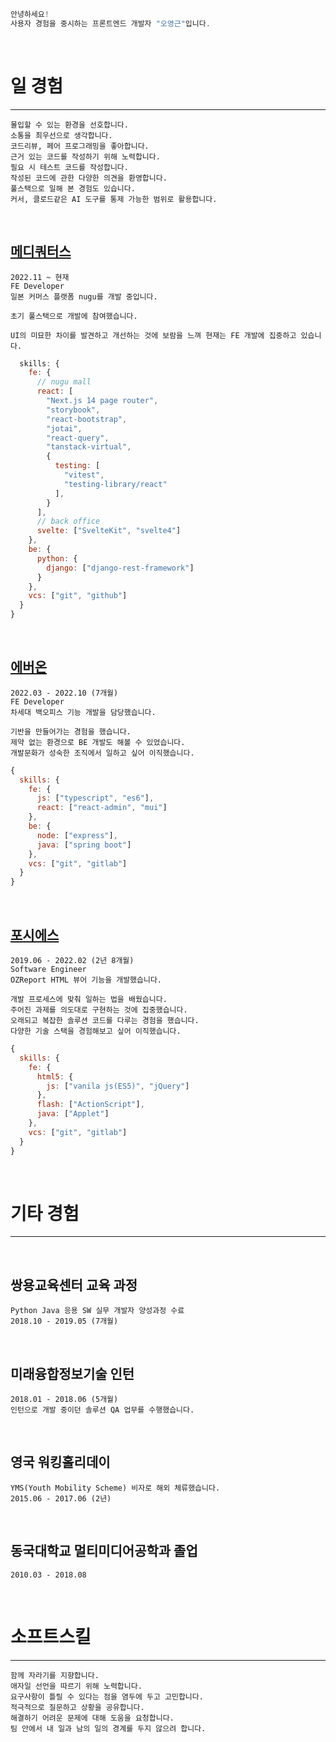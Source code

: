 ```js
안녕하세요!
사용자 경험을 중시하는 프론트엔드 개발자 "오영근"입니다.
```

&nbsp;

# 일 경험

---

```
몰입할 수 있는 환경을 선호합니다.
소통을 최우선으로 생각합니다.
코드리뷰, 페어 프로그래밍을 좋아합니다.
근거 있는 코드를 작성하기 위해 노력합니다.
필요 시 테스트 코드를 작성합니다.
작성된 코드에 관한 다양한 의견을 환영합니다.
풀스택으로 일해 본 경험도 있습니다.
커서, 클로드같은 AI 도구를 통제 가능한 범위로 활용합니다.
```

&nbsp;

## [메디쿼터스](https://mediquitous.com/NUGU)

```
2022.11 ~ 현재
FE Developer
일본 커머스 플랫폼 nugu를 개발 중입니다.

초기 풀스택으로 개발에 참여했습니다.

UI의 미묘한 차이를 발견하고 개선하는 것에 보람을 느껴 현재는 FE 개발에 집중하고 있습니다.
```

```js
  skills: {
    fe: {
      // nugu mall
      react: [
        "Next.js 14 page router",
        "storybook",
        "react-bootstrap",
        "jotai",
        "react-query",
        "tanstack-virtual",
        {
          testing: [
            "vitest",
            "testing-library/react"
          ],
        }
      ],
      // back office
      svelte: ["SvelteKit", "svelte4"]
    },
    be: {
      python: {
        django: ["django-rest-framework"]
      }
    },
    vcs: ["git", "github"]
  }
}
```

&nbsp;

## [에버온](https://www.everon.co.kr/)

```
2022.03 - 2022.10 (7개월)
FE Developer
차세대 백오피스 기능 개발을 담당했습니다.

기반을 만들어가는 경험을 했습니다.
제약 없는 환경으로 BE 개발도 해볼 수 있었습니다.
개발문화가 성숙한 조직에서 일하고 싶어 이직했습니다.
```

```js
{
  skills: {
    fe: {
      js: ["typescript", "es6"],
      react: ["react-admin", "mui"]
    },
    be: {
      node: ["express"],
      java: ["spring boot"]
    },
    vcs: ["git", "gitlab"]
  }
}
```

&nbsp;

## [포시에스](https://www.forcs.com/kr/)

```
2019.06 - 2022.02 (2년 8개월)
Software Engineer
OZReport HTML 뷰어 기능을 개발했습니다.

개발 프로세스에 맞춰 일하는 법을 배웠습니다.
주어진 과제를 의도대로 구현하는 것에 집중했습니다.
오래되고 복잡한 솔루션 코드를 다루는 경험을 했습니다.
다양한 기술 스택을 경험해보고 싶어 이직했습니다.
```

```js
{
  skills: {
    fe: {
      html5: {
        js: ["vanila js(ES5)", "jQuery"]
      },
      flash: ["ActionScript"],
      java: ["Applet"]
    },
    vcs: ["git", "gitlab"]
  }
}
```

&nbsp;

# 기타 경험

---

&nbsp;

## 쌍용교육센터 교육 과정
```
Python Java 응용 SW 실무 개발자 양성과정 수료
2018.10 - 2019.05 (7개월) 
```

&nbsp;

## 미래융합정보기술 인턴
```
2018.01 - 2018.06 (5개월)
인턴으로 개발 중이던 솔루션 QA 업무를 수행했습니다.
```

&nbsp;

## 영국 워킹홀리데이
```
YMS(Youth Mobility Scheme) 비자로 해외 체류했습니다.
2015.06 - 2017.06 (2년) 
```

&nbsp;

## 동국대학교 멀티미디어공학과 졸업
```
2010.03 - 2018.08 
```

&nbsp;

# 소프트스킬
---

```
함께 자라기를 지향합니다.
애자일 선언을 따르기 위해 노력합니다.
요구사항이 틀릴 수 있다는 점을 염두에 두고 고민합니다.
적극적으로 질문하고 상황을 공유합니다.
해결하기 어려운 문제에 대해 도움을 요청합니다.
팀 안에서 내 일과 남의 일의 경계를 두지 않으려 합니다.
```
